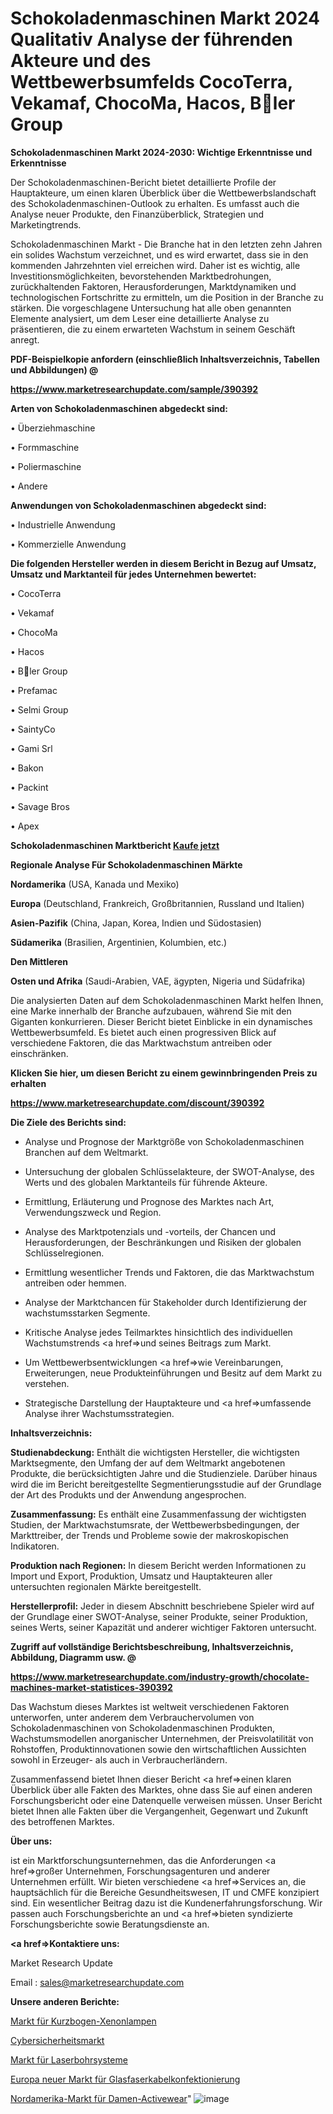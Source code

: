 # Schokoladenmaschinen Markt 2024 Qualitativ Analyse der führenden Akteure und des Wettbewerbsumfelds CocoTerra, Vekamaf, ChocoMa, Hacos, Bler Group

<strong>Schokoladenmaschinen Markt 2024-2030: Wichtige Erkenntnisse und Erkenntnisse</strong>

Der Schokoladenmaschinen-Bericht bietet detaillierte Profile der Hauptakteure, um einen klaren Überblick über die Wettbewerbslandschaft des Schokoladenmaschinen-Outlook zu erhalten. Es umfasst auch die Analyse neuer Produkte, den Finanzüberblick, Strategien und Marketingtrends.

Schokoladenmaschinen Markt - Die Branche hat in den letzten zehn Jahren ein solides Wachstum verzeichnet, und es wird erwartet, dass sie in den kommenden Jahrzehnten viel erreichen wird. Daher ist es wichtig, alle Investitionsmöglichkeiten, bevorstehenden Marktbedrohungen, zurückhaltenden Faktoren, Herausforderungen, Marktdynamiken und technologischen Fortschritte zu ermitteln, um die Position in der Branche zu stärken. Die vorgeschlagene Untersuchung hat alle oben genannten Elemente analysiert, um dem Leser eine detaillierte Analyse zu präsentieren, die zu einem erwarteten Wachstum in seinem Geschäft anregt.



<strong><b>PDF-Beispielkopie anfordern (einschließlich Inhaltsverzeichnis, Tabellen und Abbildungen) @ </b></strong>

<strong><a href=https://www.marketresearchupdate.com/sample/390392>

<strong>https://www.marketresearchupdate.com/sample/390392</u></a></strong></strong>



<strong>Arten von Schokoladenmaschinen abgedeckt sind:</strong>

• Überziehmaschine

• Formmaschine

• Poliermaschine

• Andere



<strong>Anwendungen von Schokoladenmaschinen abgedeckt sind:</strong>

• Industrielle Anwendung

• Kommerzielle Anwendung



<strong>Die folgenden Hersteller werden in diesem Bericht in Bezug auf Umsatz, Umsatz und Marktanteil für jedes Unternehmen bewertet:</strong>

• CocoTerra

• Vekamaf

• ChocoMa

• Hacos

• Bler Group

• Prefamac

• Selmi Group

• SaintyCo

• Gami Srl

• Bakon

• Packint

• Savage Bros

• Apex



<strong>Schokoladenmaschinen Marktbericht <a href=https://www.marketresearchupdate.com/buynow/390392>Kaufe jetzt</a></strong>



<strong>Regionale Analyse Für Schokoladenmaschinen Märkte</strong>



<strong>Nordamerika</strong> (USA, Kanada und Mexiko)



<strong>Europa</strong> (Deutschland, Frankreich, Großbritannien, Russland und Italien)



<strong>Asien-Pazifik</strong> (China, Japan, Korea, Indien und Südostasien)



<strong>Südamerika</strong> (Brasilien, Argentinien, Kolumbien, etc.)



<strong>Den Mittleren</strong> 

<strong>Osten und Afrika</strong> (Saudi-Arabien, VAE, ägypten, Nigeria und Südafrika)

Die analysierten Daten auf dem Schokoladenmaschinen Markt helfen Ihnen, eine Marke innerhalb der Branche aufzubauen, während Sie mit den Giganten konkurrieren. Dieser Bericht bietet Einblicke in ein dynamisches Wettbewerbsumfeld. Es bietet auch einen progressiven Blick auf verschiedene Faktoren, die das Marktwachstum antreiben oder einschränken.



<strong>Klicken Sie hier, um diesen Bericht zu einem gewinnbringenden Preis zu erhalten
</strong>

<strong><a href=https://www.marketresearchupdate.com/discount/390392>https://www.marketresearchupdate.com/discount/390392</b></u></strong></a>



<strong>Die Ziele des Berichts sind:</strong>

- Analyse und Prognose der Marktgröße von Schokoladenmaschinen Branchen auf dem Weltmarkt.

- Untersuchung der globalen Schlüsselakteure, der SWOT-Analyse, des Werts und des globalen Marktanteils für führende Akteure.

- Ermittlung, Erläuterung und Prognose des Marktes nach Art, Verwendungszweck und Region.

- Analyse des Marktpotenzials und -vorteils, der Chancen und Herausforderungen, der Beschränkungen und Risiken der globalen Schlüsselregionen.

- Ermittlung wesentlicher Trends und Faktoren, die das Marktwachstum antreiben oder hemmen.

- Analyse der Marktchancen für Stakeholder durch Identifizierung der wachstumsstarken Segmente.

- Kritische Analyse jedes Teilmarktes hinsichtlich des individuellen Wachstumstrends <a href=>und</a> seines Beitrags zum Markt.

- Um Wettbewerbsentwicklungen <a href=>wie</a> Vereinbarungen, Erweiterungen, neue Produkteinführungen und Besitz auf dem Markt zu verstehen.

- Strategische Darstellung der Hauptakteure und <a href=>umfas</a>sende Analyse ihrer Wachstumsstrategien.



<strong>Inhaltsverzeichnis:</strong>



<strong>Studienabdeckung:</strong> Enthält die wichtigsten Hersteller, die wichtigsten Marktsegmente, den Umfang der auf dem Weltmarkt angebotenen Produkte, die berücksichtigten Jahre und die Studienziele. Darüber hinaus wird die im Bericht bereitgestellte Segmentierungsstudie auf der Grundlage der Art des Produkts und der Anwendung angesprochen.



<strong>Zusammenfassung:</strong> Es enthält eine Zusammenfassung der wichtigsten Studien, der Marktwachstumsrate, der Wettbewerbsbedingungen, der Markttreiber, der Trends und Probleme sowie der makroskopischen Indikatoren.



<strong>Produktion nach Regionen:</strong> In diesem Bericht werden Informationen zu Import und Export, Produktion, Umsatz und Hauptakteuren aller untersuchten regionalen Märkte bereitgestellt.



<strong>Herstellerprofil:</strong> Jeder in diesem Abschnitt beschriebene Spieler wird auf der Grundlage einer SWOT-Analyse, seiner Produkte, seiner Produktion, seines Werts, seiner Kapazität und anderer wichtiger Faktoren untersucht.



<strong><b>Zugriff auf vollständige Berichtsbeschreibung, Inhaltsverzeichnis, Abbildung, Diagramm usw. @ </b></strong>

<strong><a href=https://www.marketresearchupdate.com/industry-growth/chocolate-machines-market-statistices-390392>https://www.marketresearchupdate.com/industry-growth/chocolate-machines-market-statistices-390392</a></strong>

Das Wachstum dieses Marktes ist weltweit verschiedenen Faktoren unterworfen, unter anderem dem Verbrauchervolumen von Schokoladenmaschinen von Schokoladenmaschinen Produkten, Wachstumsmodellen anorganischer Unternehmen, der Preisvolatilität von Rohstoffen, Produktinnovationen sowie den wirtschaftlichen Aussichten sowohl in Erzeuger- als auch in Verbraucherländern.

Zusammenfassend bietet Ihnen dieser Bericht <a href=>einen</a> klaren Überblick über alle Fakten des Marktes, ohne dass Sie auf einen anderen Forschungsbericht oder eine Datenquelle verweisen müssen. Unser Bericht bietet Ihnen alle Fakten über die Vergangenheit, Gegenwart und Zukunft des betroffenen Marktes.



<strong>Über uns:</strong>

 ist ein Marktforschungsunternehmen, das die Anforderungen <a href=>großer</a> Unternehmen, Forschungsagenturen und anderer Unternehmen erfüllt. Wir bieten verschiedene <a href=>Services</a> an, die hauptsächlich für die Bereiche Gesundheitswesen, IT und CMFE konzipiert sind. Ein wesentlicher Beitrag dazu ist die Kundenerfahrungsforschung. Wir passen auch Forschungsberichte an und <a href=>bieten</a> syndizierte Forschungsberichte sowie Beratungsdienste an.



<strong><a href=>Kontaktiere uns:</a></strong>

Market Research Update

Email : sales@marketresearchupdate.com



<strong>Unsere anderen Berichte:</strong>

<a href=https://www.linkedin.com/pulse/short-arc-xenon-lamps-market-2023-trends-new>Markt für Kurzbogen-Xenonlampen</a>

<a href=https://www.linkedin.com/pulse/cybersecurity-market-cars-top-leading>Cybersicherheitsmarkt</a>

<a href=https://www.linkedin.com/pulse/laser-drilling-systems-market-research-report>Markt für Laserbohrsysteme</a>

<a href=https://www.linkedin.com/pulse/europe-new-fiber-optic-cable-assembly-market-current-business>Europa neuer Markt für Glasfaserkabelkonfektionierung</a>

<a href=https://www.linkedin.com/pulse/north-america-womens-activewear-market-2023>Nordamerika-Markt für Damen-Activewear</a>"
![image](https://github.com/Gayatrikarjule/Market-Analysis-361/assets/97346546/f8cf8daa-5f44-4987-a87c-8edab6a9af5d)
